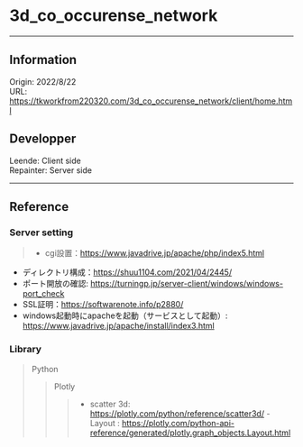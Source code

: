 # 3d_co_occurense_network

---
## Information

Origin: 2022/8/22  
URL: https://tkworkfrom220320.com/3d_co_occurense_network/client/home.html  

## Developper  
Leende: Client side  
Repainter: Server side  

---
## Reference
### Server setting  
> - cgi設置：https://www.javadrive.jp/apache/php/index5.html  
- ディレクトリ構成：https://shuu1104.com/2021/04/2445/  
- ポート開放の確認: https://turningp.jp/server-client/windows/windows-port_check  
- SSL証明：https://softwarenote.info/p2880/  
- windows起動時にapacheを起動（サービスとして起動）: https://www.javadrive.jp/apache/install/index3.html  


### Library  
> Python
>> Plotly  
>>>- scatter 3d: https://plotly.com/python/reference/scatter3d/  -  Layout : https://plotly.com/python-api-reference/generated/plotly.graph_objects.Layout.html
